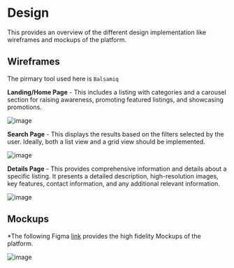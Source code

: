 # Design

This provides an overview of the different design implementation like wireframes and mockups of the platform.

## Wireframes
The pirmary tool used here is `Balsamiq`

**Landing/Home Page** - This includes a listing with categories and a carousel section for raising awareness, promoting featured listings, and showcasing promotions.

![image](https://github.com/ausome-maps/TherapEase/assets/100111511/34fdcd65-595d-49cf-a035-c605f091907f)

**Search Page** - This displays the results based on the filters selected by the user. Ideally, both a list view and a grid view should be implemented.

![image](https://github.com/ausome-maps/TherapEase/assets/100111511/c64fdc9c-d391-42ad-b911-d24958fe46a0)

**Details Page** - This provides comprehensive information and details about a specific listing. It presents a detailed description, high-resolution images, key features, contact information, and any additional relevant information. 

![image](https://github.com/ausome-maps/TherapEase/assets/100111511/2092b467-c61b-47fa-ab96-8050b01128a9)

## Mockups
*The following Figma [link](https://www.figma.com/file/lHUseJ3b5oD69oSqFICihp/Therapease---Main?type=design&node-id=1%3A2&mode=design&t=Th32aHU2h2gDRqeD-1) provides the high fidelity Mockups of the platform.  

![image](https://github.com/ausome-maps/TherapEase/assets/6139863/92b135da-c011-4151-9a39-334abbe9d92b)
